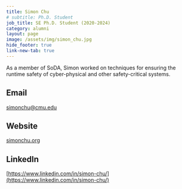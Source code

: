 ```yaml
---
title: Simon Chu 
# subtitle: Ph.D. Student
job_title: SE Ph.D. Student (2020-2024)
category: alumni
layout: page
image: /assets/img/simon_chu.jpg
hide_footer: true
link-new-tab: true
---
```

<!-- team/simon_chu.md -->
As a member of SoDA, Simon worked on techniques for ensuring the runtime safety of cyber-physical and other safety-critical systems.
​
## Email ##
[simonchu@cmu.edu](mailto:simonchu@cmu.edu)
​
## Website ##
[simonchu.org](http://www.simonchu.org/)

## LinkedIn ##
[https://www.linkedin.com/in/simon-chu/](https://www.linkedin.com/in/simon-chu/)
